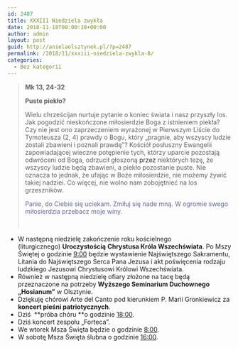 ```yaml
---
id: 2487
title: XXXIII Niedziela zwykła
date: 2018-11-18T00:00:18+00:00
author: admin
layout: post
guid: http://anielaolsztynek.pl/?p=2487
permalink: /2018/11/xxxiii-niedziela-zwykla-8/
categories:
  - Bez kategorii
---
```

> **Mk 13, 24-32**
> 
> **Puste piekło?**
> 
> Wielu chrześcijan nurtuje pytanie o koniec świata i nasz przyszły los. Jak pogodzić nieskończone miłosierdzie Boga z istnieniem piekła? Czy nie jest ono zaprzeczeniem wyrażonej w Pierwszym Liście do Tymoteusza (2, 4) prawdy o Bogu, który &#8222;pragnie, aby wszyscy ludzie zostali zbawieni i poznali prawdę&#8221;? Kościół posłuszny Ewangelii zapowiadającej wieczne potępienie tych, którzy uparcie pozostają odwróceni od Boga, odrzucił głoszoną <span style="color: #333333;">przez</span> niektórych tezę, że wszyscy ludzie będą zbawieni, a piekło pozostanie puste. Nie oznacza to jednak, że ufając w Boże miłosierdzie, nie możemy żywić takiej nadziei. Co więcej, nie wolno nam zobojętnieć na los grzeszników.
> 
> <span style="color: #666699;">Panie, do Ciebie się uciekam. Zmiłuj się nade mną. W ogromie swego miłosierdzia przebacz moje winy.</span>
> 
> &nbsp;

  * W następną niedzielę zakończenie roku kościelnego (liturgicznego) **Uroczystością** **Chrystusa Króla Wszechświata**. Po Mszy Świętej o godzinie <span style="text-decoration: underline;">9:00</span> będzie wystawienie Najświętszego Sakramentu, Litania do Najświętszego Serca Pana Jezusa i akt poświęcenia rodzaju ludzkiego Jezusowi Chrystusowi Królowi Wszechświata.
  * Również w następną niedzielę ofiary złożone na tacę będą przeznaczone na potrzeby **Wyższego Seminarium Duchownego „Hosianum”** w Olsztynie.
  * Dziękuję chórowi Arte del Canto pod kierunkiem P. Marii Gronkiewicz za **koncert pieśni patriotycznych**.
  * Dziś  **próba chóru **o godzinie <span style="text-decoration: underline;">18:00</span>.
  * Dziś koncert zespołu &#8222;Forteca&#8221;.
  * We wtorek Msza Święta będzie o godzinie <span style="text-decoration: underline;">8:00</span>.
  * W sobotę Msza Święta ślubna o godzinie <span style="text-decoration: underline;">16:00</span>.